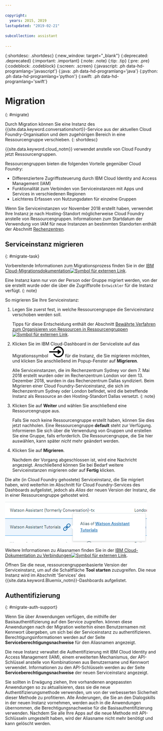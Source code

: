 ```yaml
---

copyright:
  years: 2015, 2019
lastupdated: "2019-02-21"

subcollection: assistant

---
```


{:shortdesc: .shortdesc}
{:new_window: target="_blank"}
{:deprecated: .deprecated}
{:important: .important}
{:note: .note}
{:tip: .tip}
{:pre: .pre}
{:codeblock: .codeblock}
{:screen: .screen}
{:javascript: .ph data-hd-programlang='javascript'}
{:java: .ph data-hd-programlang='java'}
{:python: .ph data-hd-programlang='python'}
{:swift: .ph data-hd-programlang='swift'}

# Migration
{: #migrate}

Durch Migration können Sie eine Instanz des {{site.data.keyword.conversationshort}}-Service aus der aktuellen Cloud Foundry-Organisation und dem zugehörigen Bereich in eine Ressourcengruppe verschieben.
{: shortdesc}

{{site.data.keyword.cloud_notm}} verwendet anstelle von Cloud Foundry jetzt Ressourcengruppen.

Ressourcengruppen bieten die folgenden Vorteile gegenüber Cloud Foundry:

- Differenziertere Zugriffssteuerung durch IBM Cloud Identity and Access Management (IAM)
- Funktionalität zum Verbinden von Serviceinstanzen mit Apps und Services in verschiedenen Regionen
- Leichteres Erfassen von Nutzungsdaten für einzelne Gruppen

Wenn Sie Serviceinstanzen vor November 2018 erstellt haben, verwendet Ihre Instanz je nach Hosting-Standort möglicherweise Cloud Foundry anstelle von Ressourcengruppen. Informationen zum Startdatum der Verwendung von IAM für neue Instanzen an bestimmten Standorten enthält der Abschnitt [Rechenzentren](/docs/services/assistant?topic=assistant-services-information#services-information-regions).

## Serviceinstanz migrieren
{: #migrate-task}

Vorbereitende Informationen zum Migrationsprozess finden Sie in der [IBM Cloud-Migrationsdokumentation![Symbol für externen Link](../../icons/launch-glyph.svg "Symbol für externen Link")](/docs/resources?topic=resources-migrate).

Eine Instanz kann nur von der Person oder Gruppe migriert werden, von der sie erstellt wurde oder die über die Zugriffsrolle `Entwickler` für die Instanz verfügt.
{: note}

So migrieren Sie Ihre Serviceinstanz: 

1.  Legen Sie zuerst fest, in welche Ressourcengruppe die Serviceinstanz verschoben werden soll. 

    Tipps für diese Entscheidung enthält der Abschnitt [Bewährte Verfahren zum Organisieren von Ressourcen in Ressourcengruppen ![Symbol für externen Link](../../icons/launch-glyph.svg "Symbol für externen Link")](/docs/resources?topic=resources-bp_resourcegroups).

1.  Klicken Sie im IBM Cloud-Dashboard in der Serviceliste auf das Migrationssymbol ![Migrieren](images/migrate.svg) für die Instanz, die Sie migrieren möchten, und klicken Sie anschließend im Popup-Fenster auf **Migrieren**.

    Alle Serviceinstanzen, die im Rechenzentrum Sydney vor dem 7. Mai 2018 erstellt wurden oder im Rechenzentrum London vor dem 13. Dezember 2018, wurden in das Rechenzentrum Dallas syndiziert. Beim Migrieren einer Cloud Foundry-Serviceinstanz, die sich im Rechenzentrum Sydney oder London befindet, wird die betreffende Instanz als Ressource an den Hosting-Standort Dallas versetzt. {: note}

1.  Klicken Sie auf **Weiter** und wählen Sie anschließend eine Ressourcengruppe aus.

    Falls Sie noch keine Ressourcengruppe erstellt haben, können Sie dies jetzt nachholen. Eine Ressourcengruppe **default** steht zur Verfügung. Informieren Sie sich über die Verwendung von Gruppen und erstellen Sie eine Gruppe, falls erforderlich. Die Ressourcengruppe, die Sie hier auswählen, kann später *nicht* mehr geändert werden. 

1.  Klicken Sie auf **Migrieren**.

    Nachdem der Vorgang abgeschlossen ist, wird eine Nachricht angezeigt. Anschließend können Sie bei Bedarf weitere Serviceinstanzen migrieren oder auf **Fertig** klicken.

Die alte (in Cloud Foundry gehostete) Serviceinstanz, die Sie migriert haben, wird weiterhin im Abschnitt für Cloud Foundry-Services des Dashboards aufgelistet, jedoch als *Alias* der neuen Version der Instanz, die in einer Ressourcengruppe gehostet wird.

![Zeigt, dass die aktuelle Serviceinstanz jetzt ein Alias der ressourcenbasierten Instanz ist](images/alias.png)

Weitere Informationen zu Aliasnamen finden Sie in der [IBM Cloud-Dokumentation zu Verbindungen![Symbol für externen Link](../../icons/launch-glyph.svg "Symbol für externen Link")](https://cloud.ibm.com/docs/resources/connecting_apps#what_is_alias).

Öffnen Sie die neue, ressourcengruppenbasierte Version der Serviceinstanz, um auf die Schaltfläche **Tool starten** zuzugreifen. Die neue Instanz wird im Abschnitt 'Services' des {{site.data.keyword.Bluemix_notm}}-Dashboards aufgelistet.

## Authentifizierung
{: #migrate-auth-support}

Wenn Sie über Anwendungen verfügen, die mithilfe der Basisauthentifizierung auf den Service zugreifen. können diese Anwendungen nach der Migration weiterhin einen Benutzernamen mit Kennwort übergeben, um sich bei der Serviceinstanz zu authentifizieren. Berechtigungsinformationen werden auf der Seite **Serviceberechtigungsnachweise** für den Aliasnamen angezeigt. 

Die neue Instanz verwaltet die Authentifizierung mit IBM Cloud Identity and Access Management (IAM), einem erweiterten Mechanismus, der API-Schlüssel anstelle von Kombinationen aus Benutzername und Kennwort verwendet. Informationen zu den API-Schlüsseln werden au der Seite **Serviceberechtigungsnachweise** der neuen Serviceinstanz angezeigt. 

Sie sollten in Erwägung ziehen, Ihre vorhandenen angepassten Anwendungen so zu aktualisieren, dass sie die neue Authentifizierungsmethode verwenden, um von der verbesserten Sicherheit dieser Methode zu profitieren. Alle Änderungen, die Sie an den Dialogskills in der neuen Instanz vornehmen, werden auch in die Anwendungen übernommen, die Berechtigungsnachweise für die Basisauthentifizierung verwenden. Nachdem Sie alle Ihre Apps auf die neue Methode mit API-Schlüsseln umgestellt haben, wird der Aliasname nicht mehr benötigt und kann gelöscht werden. 
